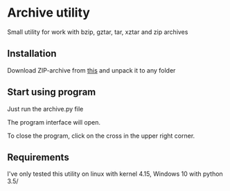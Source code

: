 # Archive utility
Small utility for work with bzip, gztar, tar, xztar and zip archives

## Installation
Download ZIP-archive from [this](https://github.com/Bopobywek/small_group_archive_utility.git)
and unpack it to any folder

## Start using program
Just run the archive.py file

The program interface will open.

To close the program, click on the cross in the upper right corner.

## Requirements
I've only tested this utility on linux with kernel 4.15, Windows 10 with python 3.5/

